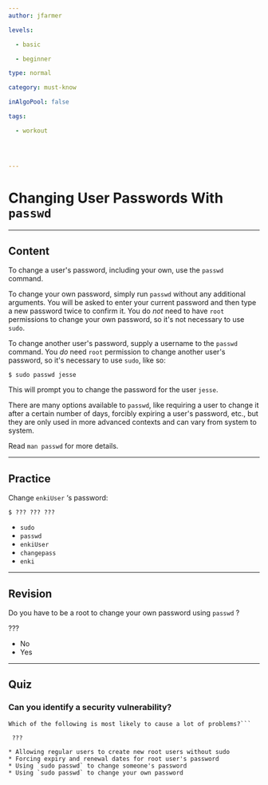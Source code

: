 ```yaml
---
author: jfarmer

levels:

  - basic

  - beginner

type: normal

category: must-know

inAlgoPool: false

tags:

  - workout




---
```


# Changing User Passwords With `passwd`

---
## Content

To change a user's password, including your own, use the `passwd` command.

To change your own password, simply run `passwd` without any additional arguments.  You will be asked to enter your current password and then type a new password twice to confirm it.  You do *not* need to have `root` permissions to change your own password, so it's not necessary to use `sudo`.

To change another user's password, supply a username to the `passwd` command.  You *do* need `root` permission to change another user's password, so it's necessary to use `sudo`, like so:

```console
$ sudo passwd jesse
```

This will prompt you to change the password for the user `jesse`.

There are many options available to `passwd`, like requiring a user to change it after a certain number of days, forcibly expiring a user's password, etc., but they are only used in more advanced contexts and can vary from system to system.

Read `man passwd` for more details.

---
## Practice

Change `enkiUser` ‘s password:
```
$ ??? ??? ???
```

* `sudo`
* `passwd`
* `enkiUser`
* `changepass`
* `enki`

---
## Revision

Do you have to be a root to change your own password using  `passwd` ?  

???

* No
* Yes

---
## Quiz
### Can you identify a security vulnerability?
```
Which of the following is most likely to cause a lot of problems?```

 ???

* Allowing regular users to create new root users without sudo
* Forcing expiry and renewal dates for root user's password
* Using `sudo passwd` to change someone's password
* Using `sudo passwd` to change your own password


